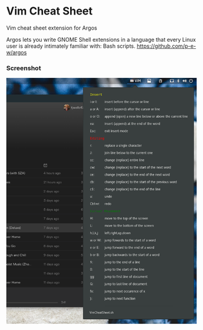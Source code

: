 <h1>Vim Cheat Sheet</h1>
Vim cheat sheet extension for Argos
<br />

Argos lets you write GNOME Shell extensions in a language that every Linux user is already intimately familiar with: Bash scripts.
https://github.com/p-e-w/argos

<h3>Screenshot</h3>
<img src="https://github.com/tjwells47/vimcheatSheet/blob/master/Screenshot.png?raw=true">
